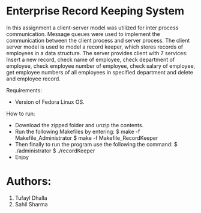 # Enterprise Record Keeping System

In this assignment a client-server model was utilized for inter process communication. Message queues were used to implement the communication between the client process and server process. The client server model is used to model a record keeper, which stores records of employees in a data structure. The server provides client with 7 services: Insert a new record, check name of employee, check department of employee, check employee number of employee, check salary of employee, get employee numbers of all employees in specified department and delete and employee record.

Requirements:
- Version of Fedora Linux OS.


How to run:
- Download the zipped folder and unzip the contents.
- Run the following Makefiles by entering:
	$ make -f Makefile_Administrator
	$ make -f Makefile_RecordKeeper
- Then finally to run the program use the following the command:
	$ ./administrator
	$ ./recordKeeper
- Enjoy

# Authors:
1. Tufayl Dhalla
2. Sahil Sharma

